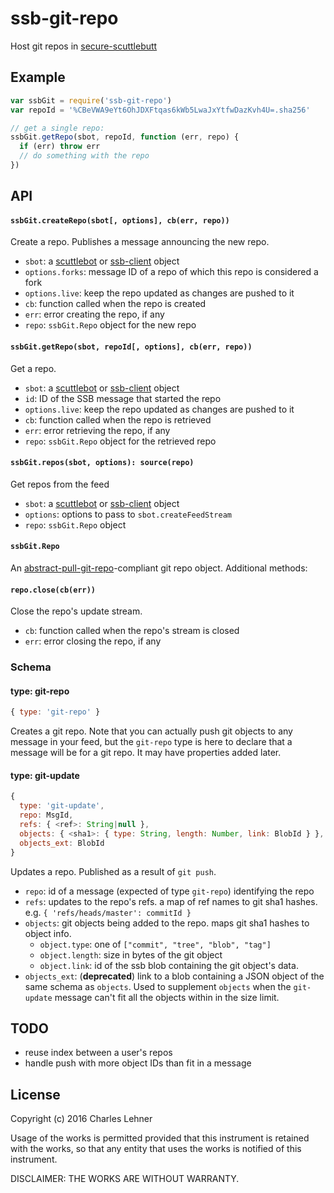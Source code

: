 # ssb-git-repo

Host git repos in [secure-scuttlebutt][]

## Example

```js
var ssbGit = require('ssb-git-repo')
var repoId = '%CBeVWA9eYt6OhJDXFtqas6kWb5LwaJxYtfwDazKvh4U=.sha256'

// get a single repo:
ssbGit.getRepo(sbot, repoId, function (err, repo) {
  if (err) throw err
  // do something with the repo
})
```

## API

#### `ssbGit.createRepo(sbot[, options], cb(err, repo))`

Create a repo. Publishes a message announcing the new repo.

- `sbot`: a [scuttlebot][] or [ssb-client][] object
- `options.forks`: message ID of a repo of which this repo is considered a fork
- `options.live`: keep the repo updated as changes are pushed to it
- `cb`: function called when the repo is created
- `err`: error creating the repo, if any
- `repo`: `ssbGit.Repo` object for the new repo

#### `ssbGit.getRepo(sbot, repoId[, options], cb(err, repo))`

Get a repo.

- `sbot`: a [scuttlebot][] or [ssb-client][] object
- `id`: ID of the SSB message that started the repo
- `options.live`: keep the repo updated as changes are pushed to it
- `cb`: function called when the repo is retrieved
- `err`: error retrieving the repo, if any
- `repo`: `ssbGit.Repo` object for the retrieved repo

#### `ssbGit.repos(sbot, options): source(repo)`

Get repos from the feed

- `sbot`: a [scuttlebot][] or [ssb-client][] object
- `options`: options to pass to `sbot.createFeedStream`
- `repo`: `ssbGit.Repo` object

#### `ssbGit.Repo`

An [abstract-pull-git-repo][]-compliant git repo object. Additional methods:

#### `repo.close(cb(err))`

Close the repo's update stream.

- `cb`: function called when the repo's stream is closed
- `err`: error closing the repo, if any

[abstract-pull-git-repo]: https://github.com/clehner/abstract-pull-git-repo
[ssb-client]: https://github.com/ssbc/ssb-client
[scuttlebot]: https://github.com/ssbc/scuttlebot
[secure-scuttlebutt]: https://github.com/ssbc/secure-scuttlebutt
[pull-stream]: https://github.com/dominictarr/pull-stream

### Schema

#### type: git-repo

```js
{ type: 'git-repo' }
```

Creates a git repo. Note that you can actually push git objects to any message
in your feed, but the `git-repo` type is here to declare that a message will be
for a git repo. It may have properties added later.

#### type: git-update

```js
{
  type: 'git-update',
  repo: MsgId,
  refs: { <ref>: String|null },
  objects: { <sha1>: { type: String, length: Number, link: BlobId } },
  objects_ext: BlobId
}
```
Updates a repo. Published as a result of `git push`.
- `repo`: id of a message (expected of type `git-repo`) identifying the repo
- `refs`: updates to the repo's refs. a map of ref names to git sha1 hashes.
  e.g. `{ 'refs/heads/master': commitId }`
- `objects`: git objects being added to the repo.
  maps git sha1 hashes to object info.
  - `object.type`: one of `["commit", "tree", "blob", "tag"]`
  - `object.length`: size in bytes of the git object
  - `object.link`: id of the ssb blob containing the git object's data.
- `objects_ext`: (**deprecated**) link to a blob containing a JSON object of the same schema as `objects`. Used to supplement `objects` when the `git-update` message can't fit all the objects within in the size limit.

## TODO

- reuse index between a user's repos
- handle push with more object IDs than fit in a message

## License

Copyright (c) 2016 Charles Lehner

Usage of the works is permitted provided that this instrument is
retained with the works, so that any entity that uses the works is
notified of this instrument.

DISCLAIMER: THE WORKS ARE WITHOUT WARRANTY.
